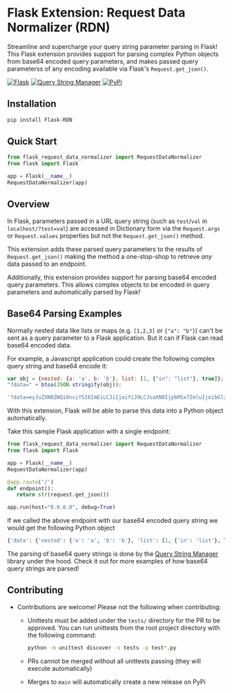 # Flask Extension: Request Data Normalizer (RDN)

Streamline and supercharge your query string parameter parsing in Flask! This Flask extension provides support for parsing complex Python objects from base64 encoded query parameters, and makes passed query parameterss of any encoding available via Flask's `Request.get_json()`.

[![Flask](https://img.shields.io/badge/Flask-2.0.3+-blue.svg)](https://pypi.org/project/Flask/)
[![Query String Manager](https://img.shields.io/badge/Query%20String%20Manager-1.0.9+-green.svg)](https://pypi.org/project/Query-String-Manager/)
[![PyPi](https://img.shields.io/badge/View%20On-PyPi-orange.svg)](https://pypi.org/project/Flask-RDN/)

## Installation

```sh
pip install Flask-RDN
```

## Quick Start

```python
from flask_request_data_normalizer import RequestDataNormalizer
from flask import Flask

app = Flask(__name__)
RequestDataNormalizer(app)
```

## Overview

In Flask, parameters passed in a URL query string (such as `test`/`val` in `localhost/?test=val`) are accessed in Dictionary form via the `Request.args` or `Request.values` properties but not the `Request.get_json()` method.

This extension adds these parsed query parameters to the results of `Request.get_json()` making the method a one-stop-shop to retrieve _any_ data passed to an endpoint.

Additionally, this extension provides support for parsing base64 encoded query parameters. This allows complex objects to be encoded in query parameters and automatically parsed by Flask!

## Base64 Parsing Examples

Normally nested data like lists or maps (e.g. `[1,2,3]` or `{"a": "b"}`) can't be sent as a query parameter to a Flask application. But it can if Flask can read base64 encoded data.

For example, a Javascript application could create the following complex query string and base64 encode it:  

```js
var obj = {nested: {a: 'a', b: 'b'}, list: [1, {"in": "list"}, true]};
"?data=" + btoa(JSON.stringify(obj));

'?data=eyJuZXN0ZWQiOnsiYSI6ImEiLCJiIjoiYiJ9LCJsaXN0IjpbMSx7ImluIjoibGlzdCJ9LHRydWVdfQ=='
```

With this extension, Flask will be able to parse this data into a Python object automatically.

Take this sample Flask application with a single endpoint:

```python
from flask_request_data_normalizer import RequestDataNormalizer
from flask import Flask

app = Flask(__name__)
RequestDataNormalizer(app)

@app.route('/')
def endpoint():
   return str(request.get_json())

app.run(host="0.0.0.0", debug=True)
```

If we called the above endpoint with our base64 encoded query string we would get the following Python object

```python
{'data': {'nested': {'a': 'a', 'b': 'b'}, 'list': [1, {'in': 'list'}, True]}}
```

The parsing of base64 query strings is done by the [Query String Manager](https://github.com/Topazoo/Query-String-Manager) library under the hood. Check it out for more examples of how base64 query strings are parsed!

## Contributing

- Contributions are welcome! Please not the following when contributing:
  - Unittests must be added under the `tests/` directory for the PR to be approved. You can run unittests from the root project directory with the following command:

    ```sh
    python -m unittest discover -s tests -p test*.py
    ```

  - PRs cannot be merged without all unittests passing (they will execute automatically)
  - Merges to `main` will automatically create a new release on PyPi
